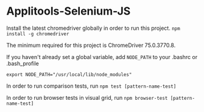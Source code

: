 # Applitools-Selenium-JS

Install the latest chromedriver globally in order to run this project.
```npm install -g chromedriver```

The minimum required for this project is ChromeDriver 75.0.3770.8.

If you haven't already set a global variable, add `NODE_PATH` to your .bashrc or .bash_profile

```export NODE_PATH="/usr/local/lib/node_modules"```

In order to run comparison tests, run `npm test [pattern-name-test]`

In order to run browser tests in visual grid, run `npm browser-test [pattern-name-test]`
